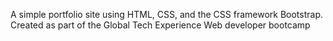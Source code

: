 A simple portfolio site using HTML, CSS, and the CSS framework Bootstrap. Created as part of the Global Tech Experience Web developer bootcamp
